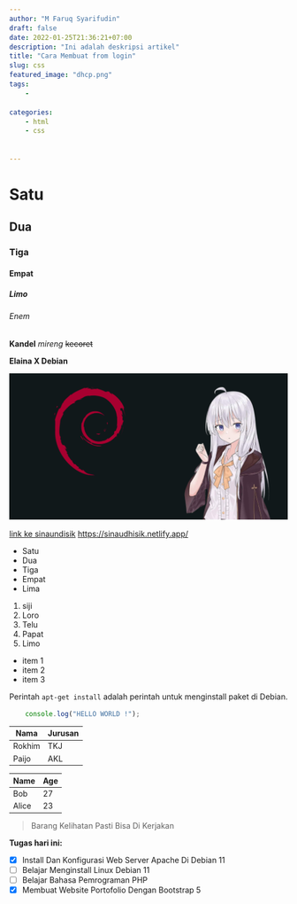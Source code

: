 ```yaml
---
author: "M Faruq Syarifudin"
draft: false
date: 2022-01-25T21:36:21+07:00
description: "Ini adalah deskripsi artikel"
title: "Cara Membuat from login"
slug: css
featured_image: "dhcp.png"
tags:
    - 

categories:
    - html
    - css


---
```


# Satu
## Dua
### Tiga
#### Empat
##### Limo
###### Enem

**Kandel**
*mireng*
~~kecoret~~

**Elaina X Debian**

![Elaina X Debian](/static/img/debian.png)

[link ke sinaundisik](https://sinaudhisik.netlify.app/ "Pergi ke sinaundisik.my.id")
https://sinaudhisik.netlify.app/

* Satu
* Dua
* Tiga
* Empat
* Lima

1. siji
2. Loro
3. Telu
4. Papat
5. Limo

- item 1
- item 2
- item 3

Perintah `apt-get install` adalah perintah untuk menginstall paket di Debian.

```javaScript
    console.log("HELLO WORLD !");
```

| Nama   | Jurusan  |
| -----  | -------- |
| Rokhim | TKJ      |
| Paijo  | AKL      |

| Name  | Age |
| ----- | --- |
| Bob   | 27  |
| Alice | 23  |

> Barang Kelihatan Pasti Bisa Di Kerjakan

**Tugas hari ini:**

- [x] Install Dan Konfigurasi Web Server Apache Di Debian 11
- [ ] Belajar Menginstall Linux Debian 11
- [ ] Belajar Bahasa Pemrograman PHP
- [x] Membuat Website Portofolio Dengan Bootstrap 5